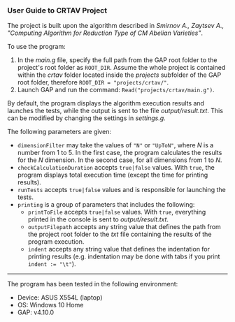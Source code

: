 ### User Guide to CRTAV Project

The project is built upon the algorithm described in *Smirnov A., Zaytsev A., "Computing Algorithm for Reduction Type of CM Abelian Varieties"*.

To use the program:
1. In the *main.g* file, specify the full path from the GAP root folder to the project's root folder as `ROOT_DIR`. Assume the whole project is contained within the *crtav* folder located inside the *projects* subfolder of the GAP root folder, therefore `ROOT_DIR = "projects/crtav/"`.
2. Launch GAP and run the command: `Read("projects/crtav/main.g")`.

By default, the program displays the algorithm execution results and launches the tests, while the output is sent to the file *output/result.txt*. This can be modified by changing the settings in *settings.g*.

The following parameters are given:

* `dimensionFilter` may take the values of `"N"` or `"UpToN"`, where *N* is a number from 1 to 5. In the first case, the program calculates the results for the *N* dimension. In the second case, for all dimensions from 1 to *N*.
* `checkCalculationDuration` accepts `true|false` values. With `true`, the program displays total execution time (except the time for printing results).
* `runTests` accepts `true|false` values and is responsible for launching the tests.
* `printing` is a group of parameters that includes the following:
  * `printToFile` accepts `true|false` values. With `true`, everything printed in the console is sent to *output/result.txt*.
  * `outputFilepath` accepts any string value that defines the path from the project root folder to the *txt* file containing the results of the program execution.
  * `indent` accepts any string value that defines the indentation for printing results (e.g. indentation may be done with tabs if you print `indent := "\t"`).

---

The program has been tested in the following environment:
* Device: ASUS X554L (laptop)
* OS: Windows 10 Home
* GAP: v4.10.0